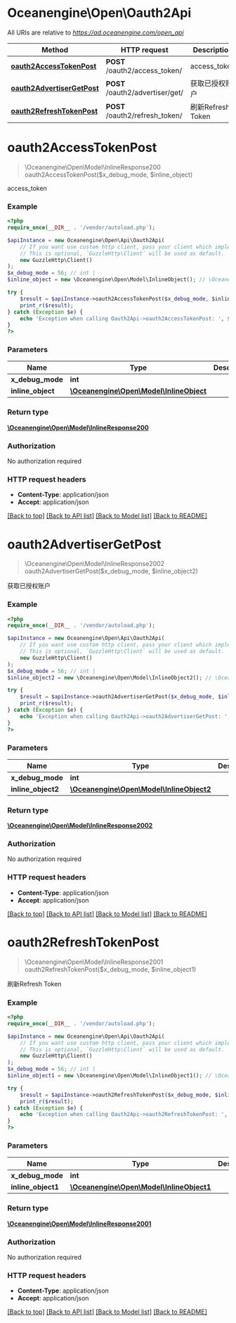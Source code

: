 # Oceanengine\Open\Oauth2Api

All URIs are relative to *https://ad.oceanengine.com/open_api*

Method | HTTP request | Description
------------- | ------------- | -------------
[**oauth2AccessTokenPost**](Oauth2Api.md#oauth2AccessTokenPost) | **POST** /oauth2/access_token/ | access_token
[**oauth2AdvertiserGetPost**](Oauth2Api.md#oauth2AdvertiserGetPost) | **POST** /oauth2/advertiser/get/ | 获取已授权账户
[**oauth2RefreshTokenPost**](Oauth2Api.md#oauth2RefreshTokenPost) | **POST** /oauth2/refresh_token/ | 刷新Refresh Token


# **oauth2AccessTokenPost**
> \Oceanengine\Open\Model\InlineResponse200 oauth2AccessTokenPost($x_debug_mode, $inline_object)

access_token

### Example
```php
<?php
require_once(__DIR__ . '/vendor/autoload.php');

$apiInstance = new Oceanengine\Open\Api\Oauth2Api(
    // If you want use custom http client, pass your client which implements `GuzzleHttp\ClientInterface`.
    // This is optional, `GuzzleHttp\Client` will be used as default.
    new GuzzleHttp\Client()
);
$x_debug_mode = 56; // int | 
$inline_object = new \Oceanengine\Open\Model\InlineObject(); // \Oceanengine\Open\Model\InlineObject | 

try {
    $result = $apiInstance->oauth2AccessTokenPost($x_debug_mode, $inline_object);
    print_r($result);
} catch (Exception $e) {
    echo 'Exception when calling Oauth2Api->oauth2AccessTokenPost: ', $e->getMessage(), PHP_EOL;
}
?>
```

### Parameters

Name | Type | Description  | Notes
------------- | ------------- | ------------- | -------------
 **x_debug_mode** | **int**|  | [optional]
 **inline_object** | [**\Oceanengine\Open\Model\InlineObject**](../Model/InlineObject.md)|  | [optional]

### Return type

[**\Oceanengine\Open\Model\InlineResponse200**](../Model/InlineResponse200.md)

### Authorization

No authorization required

### HTTP request headers

 - **Content-Type**: application/json
 - **Accept**: application/json

[[Back to top]](#) [[Back to API list]](../../README.md#documentation-for-api-endpoints) [[Back to Model list]](../../README.md#documentation-for-models) [[Back to README]](../../README.md)

# **oauth2AdvertiserGetPost**
> \Oceanengine\Open\Model\InlineResponse2002 oauth2AdvertiserGetPost($x_debug_mode, $inline_object2)

获取已授权账户

### Example
```php
<?php
require_once(__DIR__ . '/vendor/autoload.php');

$apiInstance = new Oceanengine\Open\Api\Oauth2Api(
    // If you want use custom http client, pass your client which implements `GuzzleHttp\ClientInterface`.
    // This is optional, `GuzzleHttp\Client` will be used as default.
    new GuzzleHttp\Client()
);
$x_debug_mode = 56; // int | 
$inline_object2 = new \Oceanengine\Open\Model\InlineObject2(); // \Oceanengine\Open\Model\InlineObject2 | 

try {
    $result = $apiInstance->oauth2AdvertiserGetPost($x_debug_mode, $inline_object2);
    print_r($result);
} catch (Exception $e) {
    echo 'Exception when calling Oauth2Api->oauth2AdvertiserGetPost: ', $e->getMessage(), PHP_EOL;
}
?>
```

### Parameters

Name | Type | Description  | Notes
------------- | ------------- | ------------- | -------------
 **x_debug_mode** | **int**|  | [optional]
 **inline_object2** | [**\Oceanengine\Open\Model\InlineObject2**](../Model/InlineObject2.md)|  | [optional]

### Return type

[**\Oceanengine\Open\Model\InlineResponse2002**](../Model/InlineResponse2002.md)

### Authorization

No authorization required

### HTTP request headers

 - **Content-Type**: application/json
 - **Accept**: application/json

[[Back to top]](#) [[Back to API list]](../../README.md#documentation-for-api-endpoints) [[Back to Model list]](../../README.md#documentation-for-models) [[Back to README]](../../README.md)

# **oauth2RefreshTokenPost**
> \Oceanengine\Open\Model\InlineResponse2001 oauth2RefreshTokenPost($x_debug_mode, $inline_object1)

刷新Refresh Token

### Example
```php
<?php
require_once(__DIR__ . '/vendor/autoload.php');

$apiInstance = new Oceanengine\Open\Api\Oauth2Api(
    // If you want use custom http client, pass your client which implements `GuzzleHttp\ClientInterface`.
    // This is optional, `GuzzleHttp\Client` will be used as default.
    new GuzzleHttp\Client()
);
$x_debug_mode = 56; // int | 
$inline_object1 = new \Oceanengine\Open\Model\InlineObject1(); // \Oceanengine\Open\Model\InlineObject1 | 

try {
    $result = $apiInstance->oauth2RefreshTokenPost($x_debug_mode, $inline_object1);
    print_r($result);
} catch (Exception $e) {
    echo 'Exception when calling Oauth2Api->oauth2RefreshTokenPost: ', $e->getMessage(), PHP_EOL;
}
?>
```

### Parameters

Name | Type | Description  | Notes
------------- | ------------- | ------------- | -------------
 **x_debug_mode** | **int**|  | [optional]
 **inline_object1** | [**\Oceanengine\Open\Model\InlineObject1**](../Model/InlineObject1.md)|  | [optional]

### Return type

[**\Oceanengine\Open\Model\InlineResponse2001**](../Model/InlineResponse2001.md)

### Authorization

No authorization required

### HTTP request headers

 - **Content-Type**: application/json
 - **Accept**: application/json

[[Back to top]](#) [[Back to API list]](../../README.md#documentation-for-api-endpoints) [[Back to Model list]](../../README.md#documentation-for-models) [[Back to README]](../../README.md)

